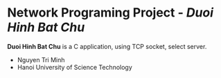 # Network Programing Project - *Duoi Hinh Bat Chu*

**Duoi Hinh Bat Chu** is a C application, using TCP socket, select server.

* Nguyen Tri Minh
* Hanoi University of Science Technology



